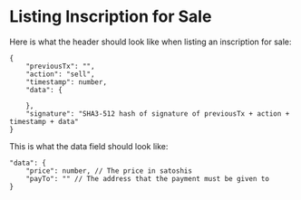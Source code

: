 # Listing Inscription for Sale

Here is what the header should look like when listing an inscription for sale:

```
{
    "previousTx": "",
    "action": "sell",
    "timestamp": number,
    "data": {

    },
    "signature": "SHA3-512 hash of signature of previousTx + action + timestamp + data"
}
```

This is what the data field should look like:

```
"data": {
    "price": number, // The price in satoshis
    "payTo": "" // The address that the payment must be given to
}
```